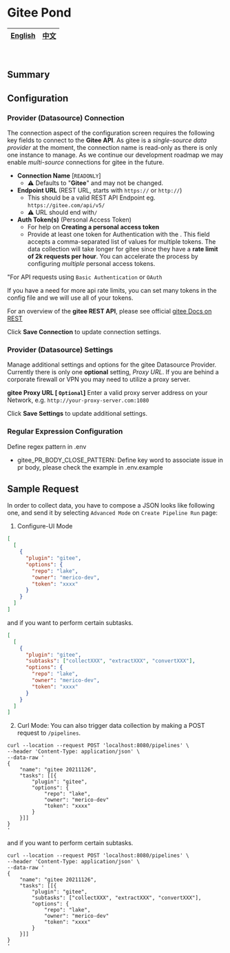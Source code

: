 # Gitee Pond

<div align="center">

| [English](README.md) | [中文](README-zh-CN.md) |
| --- | --- |

</div>

<br>

## Summary

## Configuration

### Provider (Datasource) Connection
The connection aspect of the configuration screen requires the following key fields to connect to the **Gitee API**. As gitee is a _single-source data provider_ at the moment, the connection name is read-only as there is only one instance to manage. As we continue our development roadmap we may enable _multi-source_ connections for gitee in the future.

- **Connection Name** [`READONLY`]
    - ⚠️ Defaults to "**Gitee**" and may not be changed.
- **Endpoint URL** (REST URL, starts with `https://` or `http://`)
    - This should be a valid REST API Endpoint eg. `https://gitee.com/api/v5/`
    - ⚠️ URL should end with`/`
- **Auth Token(s)** (Personal Access Token)
    - For help on **Creating a personal access token**
    - Provide at least one token for Authentication with the . This field accepts a comma-separated list of values for multiple tokens. The data collection will take longer for gitee since they have a **rate limit of 2k requests per hour**. You can accelerate the process by configuring _multiple_ personal access tokens.

"For API requests using `Basic Authentication` or `OAuth`


If you have a need for more api rate limits, you can set many tokens in the config file and we will use all of your tokens.

For an overview of the **gitee REST API**, please see official [gitee Docs on REST](https://gitee.com/api/v5/swagger)

Click **Save Connection** to update connection settings.


### Provider (Datasource) Settings
Manage additional settings and options for the gitee Datasource Provider. Currently there is only one **optional** setting, *Proxy URL*. If you are behind a corporate firewall or VPN you may need to utilize a proxy server.

**gitee Proxy URL [ `Optional`]**
Enter a valid proxy server address on your Network, e.g. `http://your-proxy-server.com:1080`

Click **Save Settings** to update additional settings.

### Regular Expression Configuration
Define regex pattern in .env
- gitee_PR_BODY_CLOSE_PATTERN: Define key word to associate issue in pr body, please check the example in .env.example

## Sample Request
In order to collect data, you have to compose a JSON looks like following one, and send it by selecting `Advanced Mode` on `Create Pipeline Run` page:
1. Configure-UI Mode
```json
[
  [
    {
      "plugin": "gitee",
      "options": {
        "repo": "lake",
        "owner": "merico-dev",
        "token": "xxxx"
      }
    }
  ]
]
```
and if you want to perform certain subtasks.
```json
[
  [
    {
      "plugin": "gitee",
      "subtasks": ["collectXXX", "extractXXX", "convertXXX"],
      "options": {
        "repo": "lake",
        "owner": "merico-dev",
        "token": "xxxx"
      }
    }
  ]
]
```

2. Curl Mode:
   You can also trigger data collection by making a POST request to `/pipelines`.
```
curl --location --request POST 'localhost:8080/pipelines' \
--header 'Content-Type: application/json' \
--data-raw '
{
    "name": "gitee 20211126",
    "tasks": [[{
        "plugin": "gitee",
        "options": {
            "repo": "lake",
            "owner": "merico-dev"
            "token": "xxxx"
        }
    }]]
}
'
```
and if you want to perform certain subtasks.
```
curl --location --request POST 'localhost:8080/pipelines' \
--header 'Content-Type: application/json' \
--data-raw '
{
    "name": "gitee 20211126",
    "tasks": [[{
        "plugin": "gitee",
        "subtasks": ["collectXXX", "extractXXX", "convertXXX"],
        "options": {
            "repo": "lake",
            "owner": "merico-dev"
            "token": "xxxx"
        }
    }]]
}
'
```
